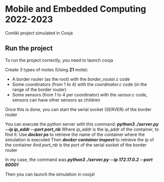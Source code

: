 # Mobile and Embedded Computing 2022-2023

Contiki project simulated in Cooja

## Run the project
To run the project correctly, you need to launch cooja

Create 3 types of motes (Using **Z1** mote):
- A border router (as the root) with the *border_router.c* code
- Some coordinators (from 1 to 4) with the *coordinator.c* code (in the range of the border router)
- Some sensors (from 1 to 4 per coordinator) with the *sensor.c* code, sensors can have other sensors as children

Once this is done, you can start the serial socket (SERVER) of the border router

You can execute the python server with this command:
***python3 ./server.py --ip ip_addr --port port_nb***
Where *ip_addr* is the ip_addr of the container, to find it:
    Use ***docker ps*** to retrieve the name of the container where the simulation is executed
    Then ***docker container inspect <container-name>*** to retrieve the ip of the container
And *port_nb* is the port of the serial socket of the border router 

In my case, the command was ***python3 ./server.py --ip 172.17.0.2 --port 60001***

Then you can launch the simulation in cooja!